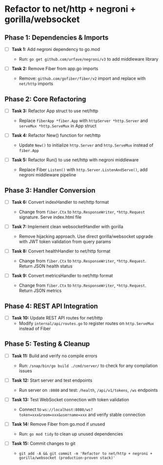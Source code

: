 # Refactor to net/http + negroni + gorilla/websocket

## Phase 1: Dependencies & Imports
- [ ] **Task 1:** Add negroni dependency to go.mod
  - Run: `go get github.com/urfave/negroni/v3` to add middleware library
  
- [ ] **Task 2:** Remove Fiber from app.go imports
  - Remove: `github.com/gofiber/fiber/v2` import and replace with `net/http` imports

## Phase 2: Core Refactoring
- [ ] **Task 3:** Refactor App struct to use net/http
  - Replace `fiberApp *fiber.App` with `httpServer *http.Server` and `serveMux *http.ServeMux` in App struct
  
- [ ] **Task 4:** Refactor New() function for net/http
  - Update `New()` to initialize `http.Server` and `http.ServeMux` instead of `fiber.App`
  
- [ ] **Task 5:** Refactor Run() to use net/http with negroni middleware
  - Replace Fiber `Listen()` with `http.Server.ListenAndServe()`, add negroni middleware pipeline

## Phase 3: Handler Conversion
- [ ] **Task 6:** Convert indexHandler to net/http format
  - Change from `fiber.Ctx` to `http.ResponseWriter`, `*http.Request` signature. Serve index.html file
  
- [ ] **Task 7:** Implement clean websocketHandler with gorilla
  - Remove hijacking approach. Use direct gorilla/websocket upgrade with JWT token validation from query params
  
- [ ] **Task 8:** Convert healthHandler to net/http format
  - Change from `fiber.Ctx` to `http.ResponseWriter`, `*http.Request`. Return JSON health status
  
- [ ] **Task 9:** Convert metricsHandler to net/http format
  - Change from `fiber.Ctx` to `http.ResponseWriter`, `*http.Request`. Return JSON metrics

## Phase 4: REST API Integration
- [ ] **Task 10:** Update REST API routes for net/http
  - Modify `internal/api/routes.go` to register routes on `http.ServeMux` instead of Fiber

## Phase 5: Testing & Cleanup
- [ ] **Task 11:** Build and verify no compile errors
  - Run: `/snap/bin/go build ./cmd/server/` to check for any compilation issues
  
- [ ] **Task 12:** Start server and test endpoints
  - Run server on `:8080` and test: `/health`, `/api/v1/tokens`, `/ws` endpoints
  
- [ ] **Task 13:** Test WebSocket connection with token validation
  - Connect to `ws://localhost:8080/ws?token=xxx&room=xxx&username=xxx` and verify stable connection
  
- [ ] **Task 14:** Remove Fiber from go.mod if unused
  - Run: `go mod tidy` to clean up unused dependencies
  
- [ ] **Task 15:** Commit changes to git
  - `git add -A && git commit -m 'Refactor to net/http + negroni + gorilla/websocket (production-proven stack)'`